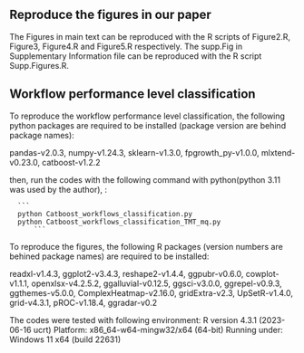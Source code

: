 ## Reproduce the figures in our paper
The Figures in main text can be reproduced with the R scripts of Figure2.R, Figure3, Figure4.R and Figure5.R respectively.
The supp.Fig in Supplementary Information file can be reproduced with the R script Supp.Figures.R.

## Workflow performance level classification 
To reproduce the workflow performance level classification, the following python packages are required to be installed (package version are behind package names):

   pandas-v2.0.3, numpy-v1.24.3, sklearn-v1.3.0, fpgrowth_py-v1.0.0, mlxtend-v0.23.0, catboost-v1.2.2
   
   then, run the codes with the following command with python(python 3.11 was used by the author), :

	  ```
	  python Catboost_workflows_classification.py
	  python Catboost_workflows_classification_TMT_mq.py
          ```

To reproduce the figures, the following R packages (version numbers are behined package names) are required to be installed:
   
   readxl-v1.4.3, ggplot2-v3.4.3, reshape2-v1.4.4, ggpubr-v0.6.0, cowplot-v1.1.1, openxlsx-v4.2.5.2, ggalluvial-v0.12.5, ggsci-v3.0.0,
   ggrepel-v0.9.3, ggthemes-v5.0.0, ComplexHeatmap-v2.16.0, gridExtra-v2.3, UpSetR-v1.4.0, grid-v4.3.1, pROC-v1.18.4, ggradar-v0.2
   
   
 The codes were tested with following environment:
 R version 4.3.1 (2023-06-16 ucrt)
 Platform: x86_64-w64-mingw32/x64 (64-bit)
 Running under: Windows 11 x64 (build 22631)


